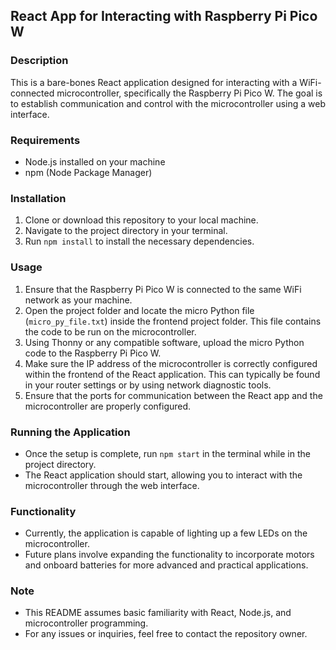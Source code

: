## React App for Interacting with Raspberry Pi Pico W

### Description
This is a bare-bones React application designed for interacting with a WiFi-connected microcontroller, specifically the Raspberry Pi Pico W. The goal is to establish communication and control with the microcontroller using a web interface.

### Requirements
- Node.js installed on your machine
- npm (Node Package Manager)

### Installation
1. Clone or download this repository to your local machine.
2. Navigate to the project directory in your terminal.
3. Run `npm install` to install the necessary dependencies.

### Usage
1. Ensure that the Raspberry Pi Pico W is connected to the same WiFi network as your machine.
2. Open the project folder and locate the micro Python file (`micro_py_file.txt`) inside the frontend project folder. This file contains the code to be run on the microcontroller.
3. Using Thonny or any compatible software, upload the micro Python code to the Raspberry Pi Pico W.
4. Make sure the IP address of the microcontroller is correctly configured within the frontend of the React application. This can typically be found in your router settings or by using network diagnostic tools.
5. Ensure that the ports for communication between the React app and the microcontroller are properly configured.

### Running the Application
- Once the setup is complete, run `npm start` in the terminal while in the project directory.
- The React application should start, allowing you to interact with the microcontroller through the web interface.

### Functionality
- Currently, the application is capable of lighting up a few LEDs on the microcontroller.
- Future plans involve expanding the functionality to incorporate motors and onboard batteries for more advanced and practical applications.

### Note
- This README assumes basic familiarity with React, Node.js, and microcontroller programming.
- For any issues or inquiries, feel free to contact the repository owner.
